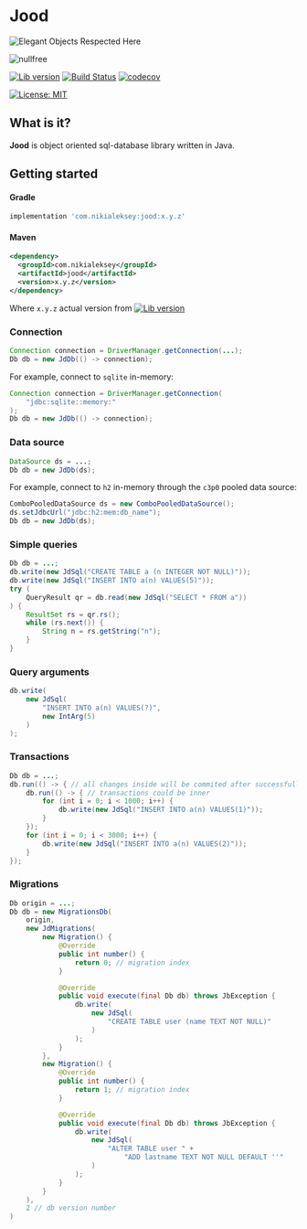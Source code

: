 # Jood

![Elegant Objects Respected Here](http://www.elegantobjects.org/badge.svg)

![nullfree](https://iwillfailyou.com/nullfree/nikialeksey/jood)

[![Lib version](https://img.shields.io/maven-central/v/com.nikialeksey/jood.svg?label=maven)](https://maven-badges.herokuapp.com/maven-central/com.nikialeksey/jood)
[![Build Status](https://travis-ci.org/nikialeksey/jood.svg?branch=master)](https://travis-ci.org/nikialeksey/jood)
[![codecov](https://codecov.io/gh/nikialeksey/jood/branch/master/graph/badge.svg)](https://codecov.io/gh/nikialeksey/jood)

[![License: MIT](https://img.shields.io/badge/License-MIT-yellow.svg)](https://github.com/nikialeksey/jood/blob/master/LICENSE)

## What is it?
**Jood** is object oriented sql-database library written in Java.

## Getting started

#### Gradle
```groovy
implementation 'com.nikialeksey:jood:x.y.z'
```

#### Maven
```xml
<dependency>
  <groupId>com.nikialeksey</groupId>
  <artifactId>jood</artifactId>
  <version>x.y.z</version>
</dependency>
```

Where `x.y.z` actual version from
[![Lib version](https://img.shields.io/maven-central/v/com.nikialeksey/jood.svg?label=maven)](https://maven-badges.herokuapp.com/maven-central/com.nikialeksey/jood)

### Connection
```java
Connection connection = DriverManager.getConnection(...);
Db db = new JdDb(() -> connection);
```

For example, connect to `sqlite` in-memory:
```java
Connection connection = DriverManager.getConnection(
    "jdbc:sqlite::memory:"
);
Db db = new JdDb(() -> connection);
```

### Data source
```java
DataSource ds = ...;
Db db = new JdDb(ds);
```

For example, connect to `h2` in-memory through the `c3p0` pooled data source:
```java
ComboPooledDataSource ds = new ComboPooledDataSource();
ds.setJdbcUrl("jdbc:h2:mem:db_name");
Db db = new JdDb(ds);
```

### Simple queries
```java
Db db = ...;
db.write(new JdSql("CREATE TABLE a (n INTEGER NOT NULL)"));
db.write(new JdSql("INSERT INTO a(n) VALUES(5)"));
try (
    QueryResult qr = db.read(new JdSql("SELECT * FROM a"))
) {
    ResultSet rs = qr.rs();
    while (rs.next()) {
        String n = rs.getString("n");
    }
}
```

### Query arguments
```java
db.write(
    new JdSql(
        "INSERT INTO a(n) VALUES(?)",
        new IntArg(5)
    )
);
```

### Transactions
```java
Db db = ...;
db.run(() -> { // all changes inside will be commited after successfull execution
    db.run(() -> { // transactions could be inner
        for (int i = 0; i < 1000; i++) {
            db.write(new JdSql("INSERT INTO a(n) VALUES(1)"));
        }
    });
    for (int i = 0; i < 3000; i++) {
        db.write(new JdSql("INSERT INTO a(n) VALUES(2)"));
    }
});
```

### Migrations
```java
Db origin = ...;
Db db = new MigrationsDb(
    origin,
    new JdMigrations(
        new Migration() {
            @Override
            public int number() {
                return 0; // migration index
            }

            @Override
            public void execute(final Db db) throws JbException {
                db.write(
                    new JdSql(
                        "CREATE TABLE user (name TEXT NOT NULL)"
                    )
                );
            }
        },
        new Migration() {
            @Override
            public int number() {
                return 1; // migration index
            }

            @Override
            public void execute(final Db db) throws JbException {
                db.write(
                    new JdSql(
                        "ALTER TABLE user " +
                            "ADD lastname TEXT NOT NULL DEFAULT ''"
                    )
                );
            }
        }  
    ),
    2 // db version number
)
```